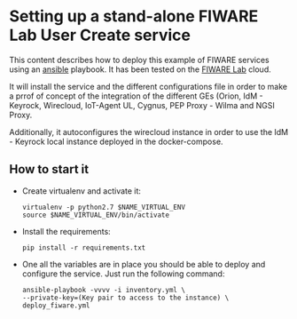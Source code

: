 # Setting up a stand-alone FIWARE Lab User Create service

This content describes how to deploy this example of FIWARE services using an
[ansible](http://www.ansible.com) playbook. It has been tested on the
[FIWARE Lab](https://cloud.lab.fiware.org) cloud.

It will install the service and the different configurations file in order
to make a prrof of concept of the integration of the different GEs (Orion,
IdM - Keyrock, Wirecloud, IoT-Agent UL, Cygnus, PEP Proxy - Wilma and NGSI 
Proxy.

Additionally, it autoconfigures the wirecloud instance in order to use the
IdM - Keyrock local instance deployed in the docker-compose.

## How to start it

* Create virtualenv and activate it:

      virtualenv -p python2.7 $NAME_VIRTUAL_ENV
      source $NAME_VIRTUAL_ENV/bin/activate

* Install the requirements:

      pip install -r requirements.txt

* One all the variables are in place you should be able to deploy and
  configure the service. Just run the following command:

      ansible-playbook -vvvv -i inventory.yml \
      --private-key=(Key pair to access to the instance) \
      deploy_fiware.yml
